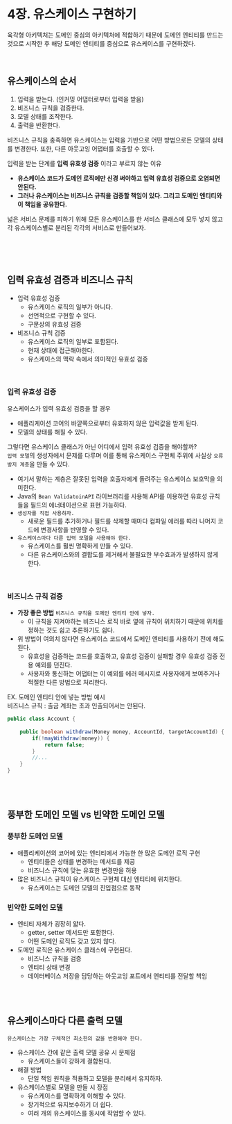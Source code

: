 # 4장. 유스케이스 구현하기


육각형 아키텍처는 도메인 중심의 아키텍처에 적합하기 때문에 도메인 엔티티를 만드는 것으로 시작한 후 해당 도메인 엔티티를 중심으로 유스케이스를 구현하겠다.

<br/>

## 유스케이스의 순서
1. 입력을 받는다. (인커밍 어댑터로부터 입력을 받음)
2. 비즈니스 규칙을 검증한다.
3. 모델 상태를 조작한다.
4. 출력을 반환한다.

비즈니스 규칙을 충족하면 유스케이스는 입력을 기반으로 어떤 방법으로든 모델의 상태를 변경한다. 또한, 다른 아웃고잉 어댑터를 호출할 수 있다.

입력을 받는 단계를 **입력 유효성 검증** 이라고 부르지 않는 이유
- **유스케이스 코드가 도메인 로직에만 신경 써야하고 입력 유효성 검증으로 오염되면 안된다.**
- **그러나 유스케이스는 비즈니스 규칙을 검증할 책임이 있다. 그리고 도메인 엔티티와 이 책임을 공유한다.**

넓은 서비스 문제를 피하기 위해 모든 유스케이스를 한 서비스 클래스에 모두 넣지 않고 각 유스케이스별로 분리된 각각의 서비스로 만들어보자.

<br/>
<br/>                

## 입력 유효성 검증과 비즈니스 규칙

- 입력 유효성 검증
    - 유스케이스 로직의 일부가 아니다.
    - 선언적으로 구현할 수 있다.
    - 구문상의 유효성 검증
- 비즈니스 규칙 검증
    - 유스케이스 로직의 일부로 포함된다.
    - 현재 상태에 접근해야한다.
    - 유스케이스의 맥락 속에서 의미적인 유효성 검증
                     
<br/>

### 입력 유효성 검증

유스케이스가 입력 유효성 검증을 할 경우
- 애플리케이션 코어의 바깥쪽으로부터 유효하지 않은 입력값을 받게 된다.
- 모델의 상태를 해칠 수 있다.

그렇다면 유스케이스 클래스가 아닌 어디에서 입력 유효성 검증을 해야할까?  
`입력 모델`의 생성자에서 문제를 다루며 이를 통해 유스케이스 구현체 주위에 사실상 `오류 방지 계층`을 만들 수 있다.  
-  여기서 말하는 계층은 잘못된 입력을 호출자에게 돌려주는 유스케이스 보호막을 의미한다.
-  Java의 `Bean ValidatoinAPI` 라이브러리를 사용해 API를 이용하면 유효성 규칙들을 필드의 에너테이션으로 표현 가능하다.
- `생성자를 직접 사용하자.`
    - 새로운 필드를 추가하거나 필드를 삭제할 때마다 컴파일 에러를 따라 나머지 코드에 변경사항을 반영할 수 있다.
- `유스케이스마다 다른 입력 모델을 사용해야 한다.`
    - 유스케이스를 훨씬 명확하게 만들 수 있다.
    - 다른 유스케이스와의 결합도를 제거해서 불필요한 부수효과가 발생하지 않게 한다.

  
<br/>
  

### 비즈니스 규칙 검증

- **가장 좋은 방법**  `비즈니스 규칙을 도메인 엔티티 안에 넣자.`
    - 이 규칙을 지켜야하는 비즈니스 로직 바로 옆에 규칙이 위치하기 때문에 위치를 정하는 것도 쉽고 추론하기도 쉽다.
- 위 방법이 여의치 않다면 유스케이스 코드에서 도메인 엔티티를 사용하기 전에 해도 된다.
    - 유효성을 검증하는 코드를 호출하고, 유효성 검증이 실패할 경우 유효성 검증 전용 예외를 던진다.
    - 사용자와 통신하는 어댑터는 이 예외를 에러 메시지로 사용자에게 보여주거나 적절한 다른 방법으로 처리한다.

EX. 도메인 엔티티 안에 넣는 방법 예시  
비즈니스 규칙 : 출금 계좌는 초과 인출되어서는 안된다.

```java
public class Account {
    
    public boolean withdraw(Money money, AccountId, targetAccountId) {
        if(!mayWithdraw(money)) {
            return false;
        }
        //...
    }
}
```
  
<br/>
<br/>
  

## 풍부한 도메인 모델 vs 빈약한 도메인 모델
  
### 풍부한 도메인 모델
- 애플리케이션의 코어에 있는 엔티티에서 가능한 한 많은 도메인 로직 구현
    - 엔티티들은 상태를 변경하는 메서드를 제공
    - 비즈니스 규칙에 맞는 유효한 변경만을 허용
- 많은 비즈니스 규칙이 유스케이스 구현체 대신 엔티티에 위치한다.
    - 유스케이스는 도메인 모델의 진입점으로 동작

### 빈약한 도메인 모델
- 엔티티 자체가 굉장히 얇다. 
    - getter, setter 메서드만 포함한다.
    - 어떤 도메인 로직도 갖고 있지 않다.
- 도메인 로직은 유스케이스 클래스에 구현된다.
    - 비즈니스 규칙을 검증
    - 엔티티 상태 변경
    - 데이터베이스 저장을 담당하는 아웃고잉 포트에서 엔티티를 전달할 책임

  

<br/>
<br/>

## 유스케이스마다 다른 출력 모델

`유스케이스는 가장 구체적인 최소한의 값을 반환해야 한다.`
- 유스케이스 간에 같은 출력 모델 공유 시 문제점
    - 유스케이스들이 강하게 결합된다. 
- 해결 방법  
    - 단일 책임 원칙을 적용하고 모델을 분리해서 유지하자.
- 유스케이스별로 모델을 만들 시 장점
    - 유스케이스를 명확하게 이해할 수 있다.
    - 장기적으로 유지보수하기 더 쉽다. 
    - 여러 개의 유스케이스를 동시에 작업할 수 있다.
